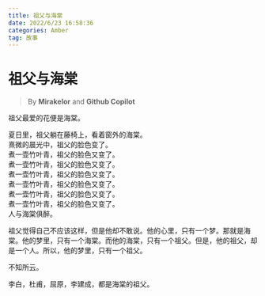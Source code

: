 ```yaml
---
title: 祖父与海棠
date: 2022/6/23 16:58:36
categories: Amber
tag: 故事
---
```

# 祖父与海棠

> By **Mirakelor** and **Github Copilot**

祖父最爱的花便是海棠。

夏日里，祖父躺在藤椅上，看着窗外的海棠。  
熹微的晨光中，祖父的脸色变了。  
煮一壶竹叶青，祖父的脸色又变了。  
煮一壶竹叶青，祖父的脸色又变了。  
煮一壶竹叶青，祖父的脸色又变了。  
煮一壶竹叶青，祖父的脸色又变了。  
煮一壶竹叶青，祖父的脸色又变了。  
煮一壶竹叶青，祖父的脸色又变了。  
人与海棠俱醉。

祖父觉得自己不应该这样，但是他却不敢说。他的心里，只有一个梦。那就是海棠。他的梦里，只有一个海棠。而他的海棠，只有一个祖父。但是，他的祖父，却是一个人。所以，他的梦里，只有一个祖父。

不知所云。

李白，杜甫，屈原，李建成，都是海棠的祖父。
